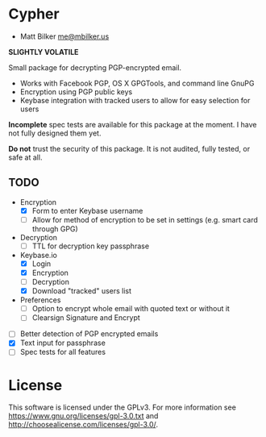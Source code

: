 
# Cypher
- Matt Bilker <me@mbilker.us>

**SLIGHTLY VOLATILE**

Small package for decrypting PGP-encrypted email.

-   Works with Facebook PGP, OS X GPGTools, and command line GnuPG
-   Encryption using PGP public keys
-   Keybase integration with tracked users to allow for easy selection for users

**Incomplete** spec tests are available for this package at the moment. I have not fully
designed them yet.

**Do not** trust the security of this package. It is not audited, fully tested,
or safe at all.

## TODO

- Encryption
  - [x] Form to enter Keybase username
  - [ ] Allow for method of encryption to be set in settings (e.g. smart card through GPG)
- Decryption
  - [ ] TTL for decryption key passphrase
- Keybase.io
  - [x] Login
  - [x] Encryption
  - [ ] Decryption
  - [x] Download "tracked" users list
- Preferences
  - [ ] Option to encrypt whole email with quoted text or without it
  - [ ] Clearsign Signature and Encrypt
- [ ] Better detection of PGP encrypted emails
- [x] Text input for passphrase
- [ ] Spec tests for all features

# License

This software is licensed under the GPLv3. For more information see https://www.gnu.org/licenses/gpl-3.0.txt and http://choosealicense.com/licenses/gpl-3.0/.
